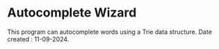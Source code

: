# Autocomplete Wizard
This program can autocomplete words using a Trie data structure.
Date created : 11-09-2024.

